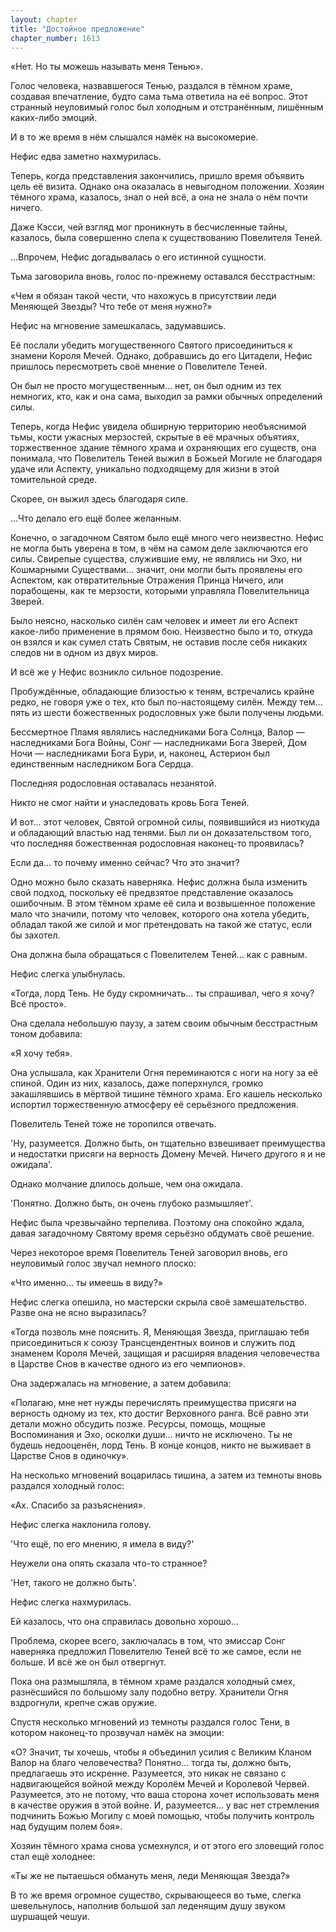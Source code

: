 ```yaml
---
layout: chapter
title: "Достойное предложение"
chapter_number: 1613
---
```




«Нет. Но ты можешь называть меня Тенью».

Голос человека, назвавшегося Тенью, раздался в тёмном храме, создавая впечатление, будто сама тьма ответила на её вопрос. Этот странный неуловимый голос был холодным и отстранённым, лишённым каких-либо эмоций.

И в то же время в нём слышался намёк на высокомерие.

Нефис едва заметно нахмурилась.

Теперь, когда представления закончились, пришло время объявить цель её визита. Однако она оказалась в невыгодном положении. Хозяин тёмного храма, казалось, знал о ней всё, а она не знала о нём почти ничего.

Даже Кэсси, чей взгляд мог проникнуть в бесчисленные тайны, казалось, была совершенно слепа к существованию Повелителя Теней.

...Впрочем, Нефис догадывалась о его истинной сущности.

Тьма заговорила вновь, голос по-прежнему оставался бесстрастным:

«Чем я обязан такой чести, что нахожусь в присутствии леди Меняющей Звезды? Что тебе от меня нужно?»

Нефис на мгновение замешкалась, задумавшись.

Её послали убедить могущественного Святого присоединиться к знамени Короля Мечей. Однако, добравшись до его Цитадели, Нефис пришлось пересмотреть своё мнение о Повелителе Теней.

Он был не просто могущественным... нет, он был одним из тех немногих, кто, как и она сама, выходил за рамки обычных определений силы.

Теперь, когда Нефис увидела обширную территорию необъяснимой тьмы, кости ужасных мерзостей, скрытые в её мрачных объятиях, торжественное здание тёмного храма и охраняющих его существ, она понимала, что Повелитель Теней выжил в Божьей Могиле не благодаря удаче или Аспекту, уникально подходящему для жизни в этой томительной среде.

Скорее, он выжил здесь благодаря силе.

...Что делало его ещё более желанным.

Конечно, о загадочном Святом было ещё много чего неизвестно. Нефис не могла быть уверена в том, в чём на самом деле заключаются его силы. Свирепые существа, служившие ему, не являлись ни Эхо, ни Кошмарными Существами... значит, они могли быть проявлены его Аспектом, как отвратительные Отражения Принца Ничего, или порабощены, как те мерзости, которыми управляла Повелительница Зверей.

Было неясно, насколько силён сам человек и имеет ли его Аспект какое-либо применение в прямом бою. Неизвестно было и то, откуда он взялся и как сумел стать Святым, не оставив после себя никаких следов ни в одном из двух миров.

И всё же у Нефис возникло сильное подозрение.

Пробуждённые, обладающие близостью к теням, встречались крайне редко, не говоря уже о тех, кто был по-настоящему силён. Между тем... пять из шести божественных родословных уже были получены людьми.

Бессмертное Пламя являлись наследниками Бога Солнца, Валор — наследниками Бога Войны, Сонг — наследниками Бога Зверей, Дом Ночи — наследниками Бога Бури, и, наконец, Астерион был единственным наследником Бога Сердца.

Последняя родословная оставалась незанятой.

Никто не смог найти и унаследовать кровь Бога Теней.

И вот... этот человек, Святой огромной силы, появившийся из ниоткуда и обладающий властью над тенями. Был ли он доказательством того, что последняя божественная родословная наконец-то проявилась?

Если да... то почему именно сейчас? Что это значит?

Одно можно было сказать наверняка. Нефис должна была изменить свой подход, поскольку её предвзятое представление оказалось ошибочным. В этом тёмном храме её сила и возвышенное положение мало что значили, потому что человек, которого она хотела убедить, обладал такой же силой и мог претендовать на такой же статус, если бы захотел.

Она должна была обращаться с Повелителем Теней... как с равным.

Нефис слегка улыбнулась.

«Тогда, лорд Тень. Не буду скромничать... ты спрашивал, чего я хочу? Всё просто».

Она сделала небольшую паузу, а затем своим обычным бесстрастным тоном добавила:

«Я хочу тебя».

Она услышала, как Хранители Огня переминаются с ноги на ногу за её спиной. Один из них, казалось, даже поперхнулся, громко закашлявшись в мёртвой тишине тёмного храма. Его кашель несколько испортил торжественную атмосферу её серьёзного предложения.

Повелитель Теней тоже не торопился отвечать.

'Ну, разумеется. Должно быть, он тщательно взвешивает преимущества и недостатки присяги на верность Домену Мечей. Ничего другого я и не ожидала'.

Однако молчание длилось дольше, чем она ожидала.

'Понятно. Должно быть, он очень глубоко размышляет'.

Нефис была чрезвычайно терпелива. Поэтому она спокойно ждала, давая загадочному Святому время серьёзно обдумать своё решение.

Через некоторое время Повелитель Теней заговорил вновь, его неуловимый голос звучал немного плоско:

«Что именно... ты имеешь в виду?»

Нефис слегка опешила, но мастерски скрыла своё замешательство. Разве она не ясно выразилась?

«Тогда позволь мне пояснить. Я, Меняющая Звезда, приглашаю тебя присоединиться к союзу Трансцендентных воинов и служить под знаменем Короля Мечей, защищая и расширяя владения человечества в Царстве Снов в качестве одного из его чемпионов».

Она задержалась на мгновение, а затем добавила:

«Полагаю, мне нет нужды перечислять преимущества присяги на верность одному из тех, кто достиг Верховного ранга. Всё равно эти детали можно обсудить позже. Ресурсы, помощь, мощные Воспоминания и Эхо, осколки души... ничто не исключено. Ты не будешь недооценён, лорд Тень. В конце концов, никто не выживает в Царстве Снов в одиночку».

На несколько мгновений воцарилась тишина, а затем из темноты вновь раздался холодный голос:

«Ах. Спасибо за разъяснения».

Нефис слегка наклонила голову.

'Что ещё, по его мнению, я имела в виду?'

Неужели она опять сказала что-то странное?

'Нет, такого не должно быть'.

Нефис слегка нахмурилась.

Ей казалось, что она справилась довольно хорошо...

Проблема, скорее всего, заключалась в том, что эмиссар Сонг наверняка предложил Повелителю Теней всё то же самое, если не больше. И всё же он был отвергнут.

Пока она размышляла, в тёмном храме раздался холодный смех, разнёсшийся по большому залу подобно ветру. Хранители Огня вздрогнули, крепче сжав оружие.

Спустя несколько мгновений из темноты раздался голос Тени, в котором наконец-то прозвучал намёк на эмоции:

«О? Значит, ты хочешь, чтобы я объединил усилия с Великим Кланом Валор на благо человечества? Понятно... тогда ты, должно быть, предлагаешь это искренне. Разумеется, это никак не связано с надвигающейся войной между Королём Мечей и Королевой Червей. Разумеется, это не потому, что ваша сторона хочет использовать меня в качестве оружия в этой войне. И, разумеется... у вас нет стремления подчинить Божью Могилу с моей помощью, чтобы получить контроль над будущим полем боя».

Хозяин тёмного храма снова усмехнулся, и от этого его зловещий голос стал ещё холоднее:

«Ты же не пытаешься обмануть меня, леди Меняющая Звезда?»

В то же время огромное существо, скрывающееся во тьме, слегка шевельнулось, наполнив большой зал леденящим душу звуком шуршащей чешуи.

